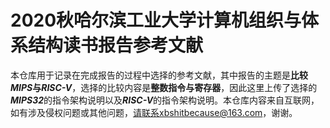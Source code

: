 # 2020秋哈尔滨工业大学计算机组织与体系结构读书报告参考文献

本仓库用于记录在完成报告的过程中选择的参考文献，其中报告的主题是**比较*MIPS*与*RISC-V***，选择的比较内容是**整数指令与寄存器**，因此这里上传了选择的***MIPS32***的指令架构说明以及***RISC-V***的指令架构说明。本仓库内容来自互联网，如有涉及侵权问题或其他问题，请联系xbshitbecause@163.com，谢谢。
